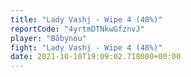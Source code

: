 ```yaml
---
title: "Lady Vashj - Wipe 4 (48%)"
reportCode: "4yrtmDTNkwGfznvJ"
player: "Bãbynou"
fight: "Lady Vashj - Wipe 4 (48%)"
date: 2021-10-10T19:09:02.718000+00:00
---
```

